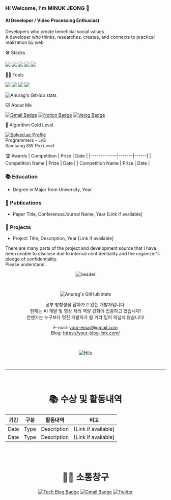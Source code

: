 ### Hi Welcome, I'm MINUK JEONG 👋

#### AI Developer / Video Processing Enthusiast
Developers who create beneficial social values   
A developer who thinks, researches, creates, and connects to practical realization by web

🛠️ Stacks

<img src="https://img.shields.io/badge/Python-3766AB?style=flat-square&logo=Python&logoColor=white"/> <img src="https://img.shields.io/badge/PyTorch-EE4C2C?style=flat-square&logo=PyTorch&logoColor=white"/> <img src="https://img.shields.io/badge/TensorFlow-FF6F00?style=flat-square&logo=TensorFlow&logoColor=white"/> <img src="https://img.shields.io/badge/C-A8B9CC?style=flat-square&logo=C&logoColor=white"/> <img src="https://img.shields.io/badge/Flutter-02569B?style=flat-square&logo=Flutter&logoColor=white"/>

💪🏼 Tools 

<img src="https://img.shields.io/badge/Visual Studio Code-007ACC?style=flat-square&logo=Visual Studio Code&logoColor=white"/> 
<img src="https://img.shields.io/badge/GitHub-181717?style=flat-square&logo=GitHub&logoColor=white"/> 
<img src="https://img.shields.io/badge/Anaconda-44A833?style=flat-square&logo=Anaconda&logoColor=white"/> 
<img src="https://img.shields.io/badge/Docker-2496ED?style=flat-square&logo=Docker&logoColor=white"/> 

![Anurag's GitHub stats](https://github-readme-stats.vercel.app/api?username=your-github-username&show_icons=true&theme=radical)

🐱 About Me

[![Gmail Badge](https://img.shields.io/badge/Gmail-d14836?style=flat-square&logo=Gmail&logoColor=white&link=mailto:your-email@gmail.com)](mailto:your-email@gmail.com)
[![Notion Badge](https://img.shields.io/badge/Notion-000000?style=flat-square&logo=Notion&logoColor=white&link=https://your-notion-link)](https://your-notion-link)
[![Velog Badge](https://img.shields.io/badge/Velog-20C997?style=flat-square&logo=Velog&logoColor=white&link=https://velog.io/@your-velog)](https://velog.io/@your-velog)

🏅 Algorithm Gold Level. 

[![Solved.ac Profile](http://mazassumnida.wtf/api/v2/generate_badge?boj=your-boj-username)](https://solved.ac/your-boj-username)  
Programmers - Lv3  
Samsung SW *Pro Level*

🏆 Awards
| Competition | Prize | Date |
|-------------|-------|------|
| Competition Name | Prize | Date |
| Competition Name | Prize | Date |

<!-- Add your education details here -->
### 📚 Education
- Degree in Major from University, Year

<!-- Add your published papers here -->
### 📄 Publications
- Paper Title, Conference/Journal Name, Year [Link if available]

<!-- Add your notable projects here -->
### 💼 Projects
- Project Title, Description, Year [Link if available]

<!-- This section can be expanded with more specific details about your work and achievements -->

There are many parts of the project and development source that I have been unable to disclose due to internal confidentiality and the organizer's pledge of confidentiality.  
Please understand.

<div align="center">
 
![header](https://capsule-render.vercel.app/api?type=wave&color=gradient&height=320&section=header&text=정민욱&fontSize=80)

<br>

![Anurag's GitHub stats](https://github-readme-stats.vercel.app/api?username=your-github-username&show_icons=true&theme=radical)

공부 방향성을 잡아가고 있는 개발자입니다.<br>
현재는 AI 개발 및 영상 처리 역량 강화에 집중하고 있습니다!<br>
언젠가는 누구보다 멋진 개발자가 될 거라 믿어 의심치 않습니다!<br>

E-mail: your-email@gmail.com<br>
Blog: https://your-blog-link.com/

<br>

[![Hits](https://hits.seeyoufarm.com/api/count/incr/badge.svg?url=https%3A%2F%2Fgithub.com%2Fyour-github-username&count_bg=%2336AFFF&title_bg=%23555555&icon=&icon_color=%23E7E7E7&title=hits&edge_flat=false)](https://hits.seeyoufarm.com)

<br>
<hr>
<br>

# 📚 수상 및 활동내역

| 기간 | 구분 | 활동내역 | 비고 |
|------|------|----------|------|
| Date | Type | Description | [Link if available] |
| Date | Type | Description | [Link if available] |

<br><br>

# 🙍‍♀️ 소통창구

[![Tech Blog Badge](http://img.shields.io/badge/-Tech%20blog-black?style=flat-square&logo=github&link=https://your-tech-blog)](https://your-tech-blog)
[![Gmail Badge](https://img.shields.io/badge/Gmail-d14836?style=flat-square&logo=Gmail&logoColor=white&link=mailto:your-email@gmail.com)](mailto:your-email@gmail.com)
[![Twitter](https://img.shields.io/twitter/url?style=social&url=https%3A%2F%2Ftwitter.com%2Fyour-twitter-handle)](https://twitter.com/your-twitter-handle)

<br><br>

</div>
